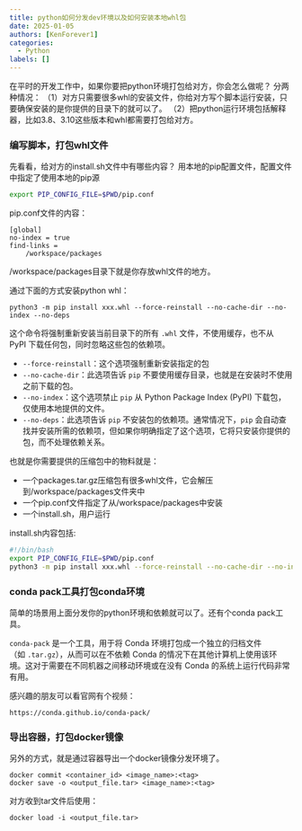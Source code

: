 ```yaml
---
title: python如何分发dev环境以及如何安装本地whl包
date: 2025-01-05
authors: [KenForever1]
categories: 
  - Python
labels: []
---
```


在平时的开发工作中，如果你要把python环境打包给对方，你会怎么做呢？
分两种情况：
（1）对方只需要很多whl的安装文件，你给对方写个脚本运行安装，只要确保安装的是你提供的目录下的就可以了。
（2）把python运行环境包括解释器，比如3.8、3.10这些版本和whl都需要打包给对方。

### 编写脚本，打包whl文件

先看看，给对方的install.sh文件中有哪些内容？
用本地的pip配置文件，配置文件中指定了使用本地的pip源
<!-- more -->
```bash
export PIP_CONFIG_FILE=$PWD/pip.conf
```

pip.conf文件的内容：
```
[global]
no-index = true
find-links =
    /workspace/packages
```
/workspace/packages目录下就是你存放whl文件的地方。

通过下面的方式安装python whl：
```
python3 -m pip install xxx.whl --force-reinstall --no-cache-dir --no-index --no-deps
```
这个命令将强制重新安装当前目录下的所有 `.whl` 文件，不使用缓存，也不从 PyPI 下载任何包，同时忽略这些包的依赖项。

+ `--force-reinstall`：这个选项强制重新安装指定的包
+ `--no-cache-dir`：此选项告诉 `pip` 不要使用缓存目录，也就是在安装时不使用之前下载的包。
+ `--no-index`：这个选项禁止 `pip` 从 Python Package Index (PyPI) 下载包，仅使用本地提供的文件。
+ `--no-deps`：此选项告诉 `pip` 不安装包的依赖项。通常情况下，`pip` 会自动查找并安装所需的依赖项，但如果你明确指定了这个选项，它将只安装你提供的包，而不处理依赖关系。

也就是你需要提供的压缩包中的物料就是：
+ 一个packages.tar.gz压缩包有很多whl文件，它会解压到/workspace/packages文件夹中
+ 一个pip.conf文件指定了从/workspace/packages中安装
+ 一个install.sh，用户运行

install.sh内容包括:
```bash
#!/bin/bash
export PIP_CONFIG_FILE=$PWD/pip.conf
python3 -m pip install xxx.whl --force-reinstall --no-cache-dir --no-index --no-deps
```

### conda pack工具打包conda环境

简单的场景用上面分发你的python环境和依赖就可以了。还有个conda pack工具。

`conda-pack` 是一个工具，用于将 Conda 环境打包成一个独立的归档文件（如 `.tar.gz`），从而可以在不依赖 Conda 的情况下在其他计算机上使用该环境。这对于需要在不同机器之间移动环境或在没有 Conda 的系统上运行代码非常有用。

感兴趣的朋友可以看官网有个视频：

```
https://conda.github.io/conda-pack/
```

### 导出容器，打包docker镜像

另外的方式，就是通过容器导出一个docker镜像分发环境了。
```
docker commit <container_id> <image_name>:<tag>
docker save -o <output_file.tar> <image_name>:<tag>
```
对方收到tar文件后使用：
```
docker load -i <output_file.tar>
```